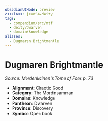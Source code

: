 ```yaml
---
obsidianUIMode: preview
cssclass: json5e-deity
tags:
  - compendium/src/mtf
  - deity/dwarven
  - domain/knowledge
aliases:
  - Dugmaren Brightmantle
---
```

# Dugmaren Brightmantle
*Source: Mordenkainen's Tome of Foes p. 73* 

- **Alignment**: Chaotic Good
- **Category**: The Mordinsamman
- **Domains**: Knowledge
- **Pantheon**: Dwarven
- **Province**: Discovery
- **Symbol**: Open book